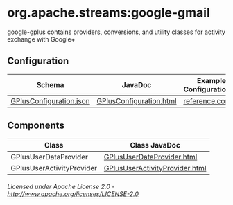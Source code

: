 org.apache.streams:google-gmail
===============================

google-gplus contains providers, conversions, and utility classes for activity exchange with Google+

## Configuration

| Schema | JavaDoc | Example Configuration(s) |
|--------|---------|--------------------------|
| [GPlusConfiguration.json](com/google/gplus/GPlusConfiguration.json "GPlusConfiguration.json") | [GPlusConfiguration.html](apidocs/com/google/gplus/GPlusConfiguration.html "GPlusConfiguration.html") | [reference.conf](reference.conf "reference.conf") |

## Components

| Class | Class JavaDoc | 
|-------|---------------|
| GPlusUserDataProvider | [GPlusUserDataProvider.html](apidocs/com/google/gplus/provider/GPlusUserDataProvider.html "GPlusUserDataProvider.html") |
| GPlusUserActivityProvider | [GPlusUserActivityProvider.html](apidocs/com/google/gplus/provider/GPlusUserActivityProvider.html "GPlusUserActivityProvider.html") |

###### Licensed under Apache License 2.0 - http://www.apache.org/licenses/LICENSE-2.0
